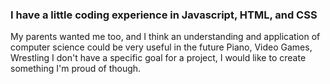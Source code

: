 ### I have a little coding experience in Javascript, HTML, and CSS
My parents wanted me too, and I think an understanding and application of computer science could be very useful in the future
Piano, Video Games, Wrestling
I don't have a specific goal for a project, I would like to create something I'm proud of though.


<!--
**JacobJ6204/JacobJ6204** is a ✨ _special_ ✨ repository because its `README.md` (this file) appears on your GitHub profile.
I have a little coding experience in Javascript, HTML, and CSS
My parents wanted me too, and I think an understanding and application of computer science could be very useful in the future
Piano, Video Games, Wrestling
I don't have a specific goal for a project, I would like to create something I'm proud of though.


-->
